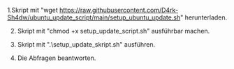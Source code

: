 1.Skript mit
	"wget https://raw.githubusercontent.com/D4rk-Sh4dw/ubuntu_update_script/main/setup_ubuntu_update.sh"
herunterladen.

2. Skript mit
	"chmod +x setup_update_script.sh"
ausführbar machen.

4. Skript mit
	".\setup_update_skript.sh"
ausführen.

4. Die Abfragen beantworten.

